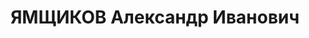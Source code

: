---
title: ЯМЩИКОВ Александр Иванович
description: 'Род. в 1898, Ярославская губ., Романово-Борисоглебский уезд, г. Романово-Борисоглеб
  (Ярославль[???]). Проживал: Ярославская обл., г. Ярославль, М. Химический тупик,
  4 (г.Рыбинск, ул.Герцена, д.48, кв.5). Ярославская школа № 36, Преподаватель физкультуры
  (кондитерская фабрика "1 Мая", директор)

  Арестован 20.07.1937. Приговор: ВК ВС СССР, 29.12.1937 – ВМН. Расстрелян 30.12.1937.

  Реабилитирован 30.09.1959'
---